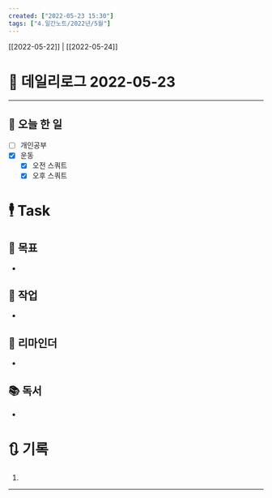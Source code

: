 ```yaml
---
created: ["2022-05-23 15:30"]
tags: ["4.일간노트/2022년/5월"]
---
```


[[2022-05-22]] | [[2022-05-24]]

# 📅 데일리로그  2022-05-23

---
## 🔷 오늘 한 일
- [ ] 개인공부
- [x] 운동
	- [x] 오전 스쿼트
	- [x] 오후 스쿼트

# 🕴 Task
## 🎯 목표
- 

## 🚀 작업
- 

## 📕 리마인더
- 

## 📚 독서
- 

# 🔃 기록
1. 
---

